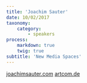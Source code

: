 ```yaml
---
title: 'Joachim Sauter'
date: 10/02/2017
taxonomy:
    category:
        - speakers
process:
    markdown: true
    twig: true
subtitle: 'New Media Spaces'
---
```


[joachimsauter.com](http://www.joachimsauter.com)
[artcom.de](https://artcom.de/en/)
 